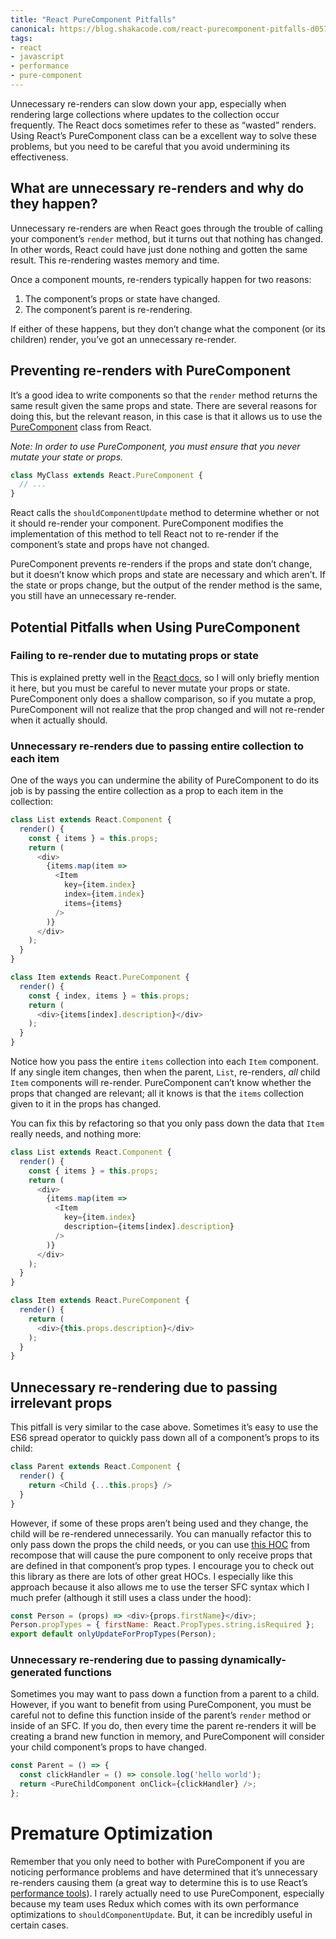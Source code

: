 ```yaml
---
title: "React PureComponent Pitfalls"
canonical: https://blog.shakacode.com/react-purecomponent-pitfalls-d057882f4b6e
tags:
- react
- javascript
- performance
- pure-component
---
```


Unnecessary re-renders can slow down your app, especially when rendering large collections where updates to the collection occur frequently. The React docs sometimes refer to these as “wasted” renders. Using React’s PureComponent class can be a excellent way to solve these problems, but you need to be careful that you avoid undermining its effectiveness.

## What are unnecessary re-renders and why do they happen?
Unnecessary re-renders are when React goes through the trouble of calling your component’s `render` method, but it turns out that nothing has changed. In other words, React could have just done nothing and gotten the same result. This re-rendering wastes memory and time.

Once a component mounts, re-renders typically happen for two reasons:

1. The component’s props or state have changed.
1. The component’s parent is re-rendering.

If either of these happens, but they don’t change what the component (or its children) render, you’ve got an unnecessary re-render.

## Preventing re-renders with PureComponent
It’s a good idea to write components so that the `render` method returns the same result given the same props and state. There are several reasons for doing this, but the relevant reason, in this case is that it allows us to use the [PureComponent][pure-component] class from React.

*Note: In order to use PureComponent, you must ensure that you never mutate your state or props.*

```js
class MyClass extends React.PureComponent {
  // ...
}
```

React calls the `shouldComponentUpdate` method to determine whether or not it should re-render your component. PureComponent modifies the implementation of this method to tell React not to re-render if the component’s state and props have not changed.

PureComponent prevents re-renders if the props and state don’t change, but it doesn’t know which props and state are necessary and which aren’t. If the state or props change, but the output of the render method is the same, you still have an unnecessary re-render.

## Potential Pitfalls when Using PureComponent

### Failing to re-render due to mutating props or state
This is explained pretty well in the [React docs][react-docs], so I will only briefly mention it here, but you must be careful to never mutate your props or state. PureComponent only does a shallow comparison, so if you mutate a prop, PureComponent will not realize that the prop changed and will not re-render when it actually should.

### Unnecessary re-renders due to passing entire collection to each item
One of the ways you can undermine the ability of PureComponent to do its job is by passing the entire collection as a prop to each item in the collection:

```js
class List extends React.Component {
  render() {
    const { items } = this.props;
    return (
      <div>
        {items.map(item =>
          <Item
            key={item.index}
            index={item.index}
            items={items}
          />
        )}
      </div>
    );
  }
}

class Item extends React.PureComponent {
  render() {
    const { index, items } = this.props;
    return (
      <div>{items[index].description}</div>
    );
  }
}
```

Notice how you pass the entire `items` collection into each `Item` component. If any single item changes, then when the parent, `List`, re-renders, *all* child `Item` components will re-render. PureComponent can’t know whether the props that changed are relevant; all it knows is that the `items` collection given to it in the props has changed.

You can fix this by refactoring so that you only pass down the data that `Item` really needs, and nothing more:

```js
class List extends React.Component {
  render() {
    const { items } = this.props;
    return (
      <div>
        {items.map(item =>
          <Item
            key={item.index}
            description={items[index].description}
          />
        )}
      </div>
    );
  }
}

class Item extends React.PureComponent {
  render() {
    return (
      <div>{this.props.description}</div>
    );
  }
}
```

## Unnecessary re-rendering due to passing irrelevant props
This pitfall is very similar to the case above. Sometimes it’s easy to use the ES6 spread operator to quickly pass down all of a component’s props to its child:

```js
class Parent extends React.Component {
  render() {
    return <Child {...this.props} />
  }
}
```

However, if some of these props aren’t being used and they change, the child will be re-rendered unnecessarily. You can manually refactor this to only pass down the props the child needs, or you can use [this HOC][recompose-hoc] from recompose that will cause the pure component to only receive props that are defined in that component’s prop types. I encourage you to check out this library as there are lots of other great HOCs. I especially like this approach because it also allows me to use the terser SFC syntax which I much prefer (although it still uses a class under the hood):

```js
const Person = (props) => <div>{props.firstName}</div>;
Person.propTypes = { firstName: React.PropTypes.string.isRequired };
export default onlyUpdateForPropTypes(Person);
```

### Unnecessary re-rendering due to passing dynamically-generated functions
Sometimes you may want to pass down a function from a parent to a child. However, if you want to benefit from using PureComponent, you must be careful not to define this function inside of the parent’s `render` method or inside of an SFC. If you do, then every time the parent re-renders it will be creating a brand new function in memory, and PureComponent will consider your child component’s props to have changed.

```js
const Parent = () => {
  const clickHandler = () => console.log('hello world');
  return <PureChildComponent onClick={clickHandler} />;
};
```

# Premature Optimization
Remember that you only need to bother with PureComponent if you are noticing performance problems and have determined that it’s unnecessary re-renders causing them (a great way to determine this is to use React’s [performance tools][performance-tools]). I rarely actually need to use PureComponent, especially because my team uses Redux which comes with its own performance optimizations to `shouldComponentUpdate`. But, it can be incredibly useful in certain cases.

[pure-component]: https://facebook.github.io/react/docs/react-api.html#react.purecomponent
[recompose-hoc]: https://github.com/acdlite/recompose/blob/master/docs/API.md#onlyupdateforproptypes
[react-docs]: https://facebook.github.io/react/docs/optimizing-performance.html#examples
[performance-tools]: https://facebook.github.io/react/docs/perf.html#printwasted
